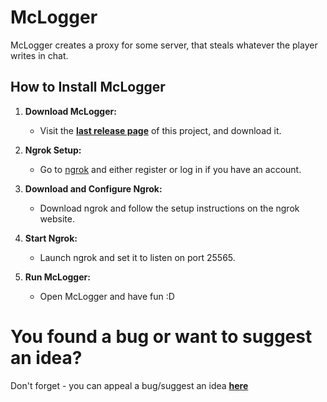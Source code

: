 # McLogger
McLogger creates a proxy for some server, that steals whatever the player writes in chat.

## How to Install McLogger

1. **Download McLogger:**
   - Visit the **[last release page](https://github.com/TurboKoT1/McLogger/releases/tag/1.0)** of this project, and download it.

2. **Ngrok Setup:**
   - Go to [ngrok](https://ngrok.com/) and either register or log in if you have an account.

3. **Download and Configure Ngrok:**
   - Download ngrok and follow the setup instructions on the ngrok website.

4. **Start Ngrok:**
   - Launch ngrok and set it to listen on port 25565.

5. **Run McLogger:**
   - Open McLogger and have fun :D

# You found a bug or want to suggest an idea?
Don't forget - you can appeal a bug/suggest an idea **[here](https://github.com/TurboKoT1/McLogger/issues)**
